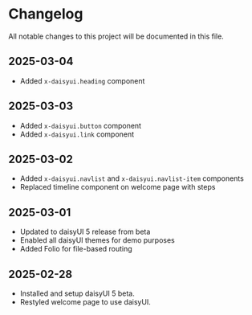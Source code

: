 # Changelog

All notable changes to this project will be documented in this file.

## 2025-03-04

-   Added `x-daisyui.heading` component

## 2025-03-03

-   Added `x-daisyui.button` component
-   Added `x-daisyui.link` component

## 2025-03-02

-   Added `x-daisyui.navlist` and `x-daisyui.navlist-item` components
-   Replaced timeline component on welcome page with steps

## 2025-03-01

-   Updated to daisyUI 5 release from beta
-   Enabled all daisyUI themes for demo purposes
-   Added Folio for file-based routing

## 2025-02-28

-   Installed and setup daisyUI 5 beta.
-   Restyled welcome page to use daisyUI.
